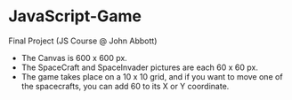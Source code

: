# JavaScript-Game
Final Project (JS Course @ John Abbott)

- The Canvas is 600 x 600 px.
- The SpaceCraft and SpaceInvader pictures are each 60 x 60 px.
- The game takes place on a 10 x 10 grid, and if you want to move one of the spacecrafts, you can add 60 to its X or Y coordinate.


